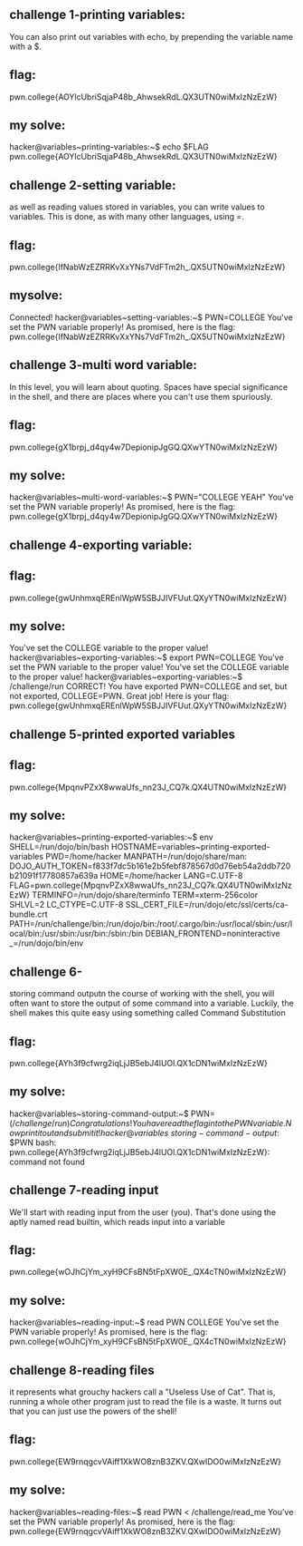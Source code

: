 ## challenge 1-printing variables:

You can also print out variables with echo, by prepending the variable name with a $. 

## flag:
pwn.college{AOYlcUbriSqjaP48b_AhwsekRdL.QX3UTN0wiMxIzNzEzW}

## my solve:

hacker@variables~printing-variables:~$ echo $FLAG
pwn.college{AOYlcUbriSqjaP48b_AhwsekRdL.QX3UTN0wiMxIzNzEzW}

## challenge 2-setting variable:
as well as reading values stored in variables, you can write values to variables. This is done, as with many other languages, using =. 
## flag:

pwn.college{IfNabWzEZRRKvXxYNs7VdFTm2h_.QX5UTN0wiMxIzNzEzW}
## mysolve:
Connected!
hacker@variables~setting-variables:~$ PWN=COLLEGE
You've set the PWN variable properly! As promised, here is the flag:
pwn.college{IfNabWzEZRRKvXxYNs7VdFTm2h_.QX5UTN0wiMxIzNzEzW}


## challenge 3-multi word variable:

In this level, you will learn about quoting. Spaces have special significance in the shell, and there are places where you can't use them spuriously. 
## flag:
pwn.college{gX1brpj_d4qy4w7DepionipJgGQ.QXwYTN0wiMxIzNzEzW}

## my solve:
hacker@variables~multi-word-variables:~$ PWN="COLLEGE YEAH"
You've set the PWN variable properly! As promised, here is the flag:
pwn.college{gX1brpj_d4qy4w7DepionipJgGQ.QXwYTN0wiMxIzNzEzW}

## challenge 4-exporting variable:

## flag:
pwn.college{gwUnhmxqEREnlWpW5SBJJIVFUut.QXyYTN0wiMxIzNzEzW}

## my solve:

You've set the COLLEGE variable to the proper value!
hacker@variables~exporting-variables:~$ export PWN=COLLEGE
You've set the PWN variable to the proper value!
You've set the COLLEGE variable to the proper value!
hacker@variables~exporting-variables:~$ /challenge/run
CORRECT!
You have exported PWN=COLLEGE and set, but not exported, COLLEGE=PWN. Great
job! Here is your flag:
pwn.college{gwUnhmxqEREnlWpW5SBJJIVFUut.QXyYTN0wiMxIzNzEzW}

## challenge 5-printed exported variables

## flag:
pwn.college{MpqnvPZxX8wwaUfs_nn23J_CQ7k.QX4UTN0wiMxIzNzEzW}

## my solve:
hacker@variables~printing-exported-variables:~$ env
SHELL=/run/dojo/bin/bash
HOSTNAME=variables~printing-exported-variables
PWD=/home/hacker
MANPATH=/run/dojo/share/man:
DOJO_AUTH_TOKEN=f833f7dc5b161e2b5febf878567d0d76eb54a2ddb720b21091f17780857a639a
HOME=/home/hacker
LANG=C.UTF-8
FLAG=pwn.college{MpqnvPZxX8wwaUfs_nn23J_CQ7k.QX4UTN0wiMxIzNzEzW}
TERMINFO=/run/dojo/share/terminfo
TERM=xterm-256color
SHLVL=2
LC_CTYPE=C.UTF-8
SSL_CERT_FILE=/run/dojo/etc/ssl/certs/ca-bundle.crt
PATH=/run/challenge/bin:/run/dojo/bin:/root/.cargo/bin:/usr/local/sbin:/usr/local/bin:/usr/sbin:/usr/bin:/sbin:/bin
DEBIAN_FRONTEND=noninteractive
_=/run/dojo/bin/env

## challenge 6-
storing command outputn the course of working with the shell, you will often want to store the output of some command into a variable. Luckily, the shell makes this quite easy using something called Command Substitution

## flag:
 pwn.college{AYh3f9cfwrg2iqLjJB5ebJ4lUOl.QX1cDN1wiMxIzNzEzW}

## my solve:

hacker@variables~storing-command-output:~$ PWN=$(/challenge/run)
Congratulations! You have read the flag into the PWN variable. Now print it out
and submit it!
hacker@variables~storing-command-output:~$ $PWN
bash: pwn.college{AYh3f9cfwrg2iqLjJB5ebJ4lUOl.QX1cDN1wiMxIzNzEzW}: command not found

## challenge 7-reading input

We'll start with reading input from the user (you). That's done using the aptly named read builtin, which reads input into a variable

## flag:
pwn.college{wOJhCjYm_xyH9CFsBN5tFpXW0E_.QX4cTN0wiMxIzNzEzW}

## my solve:
hacker@variables~reading-input:~$ read PWN
COLLEGE
You've set the PWN variable properly! As promised, here is the flag:
pwn.college{wOJhCjYm_xyH9CFsBN5tFpXW0E_.QX4cTN0wiMxIzNzEzW}

## challenge 8-reading files
 it represents what grouchy hackers call a "Useless Use of Cat". That is, running a whole other program just to read the file is a waste. It turns out that you can just use the powers of the shell!

## flag:
pwn.college{EW9rnqgcvVAiff1XkWO8znB3ZKV.QXwIDO0wiMxIzNzEzW}

## my solve:

hacker@variables~reading-files:~$ read PWN < /challenge/read_me
You've set the PWN variable properly! As promised, here is the flag:
pwn.college{EW9rnqgcvVAiff1XkWO8znB3ZKV.QXwIDO0wiMxIzNzEzW}
